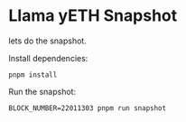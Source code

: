 # Llama yETH Snapshot

lets do the snapshot.

Install dependencies:

```shell
pnpm install
```

Run the snapshot:

```shell
BLOCK_NUMBER=22011303 pnpm run snapshot
```
